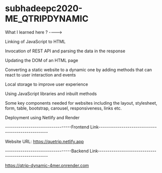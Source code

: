 # subhadeepc2020-ME_QTRIPDYNAMIC

What I learned here ? ----> 


Linking of JavaScript to HTML

Invocation of REST API and parsing the data in the response

Updating the DOM of an HTML page

Converting a static website to a dynamic one by adding methods that can react to user interaction and events

Local storage to improve user experience

Using JavaScript libraries and inbuilt methods

Some key components needed for websites including the layout, stylesheet, form, table, bootstrap, carousel, responsiveness, links etc.

Deployment using Netlify and Render


----------------------------------Frontend Link----------------------------------------------------

Website URL:       https://quetrip.netlify.app


----------------------------------Backend Link----------------------------------------------------


https://qtrip-dynamic-4mer.onrender.com
